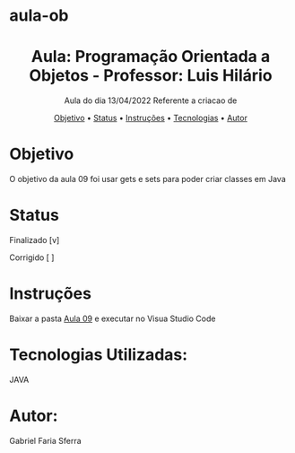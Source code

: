 # aula-ob
<h1 align="center">Aula: Programação Orientada a Objetos - Professor: Luis Hilário</h1>
<p align="center">Aula do dia 13/04/2022 Referente a criacao de </p>
<p align="center">
<a href="#objetivo">Objetivo</a> •
<a href="status">Status</a> • 
<a href="#instrucoes">Instruções</a> • 
<a href="#tecnologias">Tecnologias</a> • 
<a href="#autor">Autor</a> 
</p>
<div id="objetivo">
  <h1>Objetivo</h1>
  <p>O objetivo da aula 09 foi usar gets e sets para poder criar classes em Java</p>
<div id="status">
  <h1>Status</h1>
  <p>Finalizado [v]</p>
  <p>Corrigido [ ]</p>
<div id="instrucoes">
  <h1>Instruções</h1>
  <p>Baixar a pasta <a href="https://github.com/Hyperzinhu/aula-ob/tree/main/aula09">Aula 09</a> e executar no Visua Studio Code</p>
<div id="tecnologias">
  <h1>Tecnologias Utilizadas:</h1>
  <p>JAVA</p>
<div id="autor">
  <h1>Autor:</h1>
  <p>Gabriel Faria Sferra </p>

